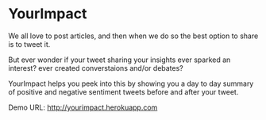 # YourImpact

We all love to post articles, and then when we do so the best option to share is to tweet it. 

But ever wonder if your tweet sharing your insights ever sparked an interest? ever created converstaions and/or debates? 

YourImpact helps you peek into this by showing you a day to day summary of positive and negative sentiment tweets before and after your tweet.

Demo URL: http://yourimpact.herokuapp.com
